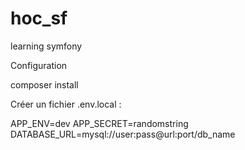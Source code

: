 # hoc_sf
learning symfony

Configuration

composer install

Créer un fichier .env.local :

APP_ENV=dev
APP_SECRET=randomstring
DATABASE_URL=mysql://user:pass@url:port/db_name


